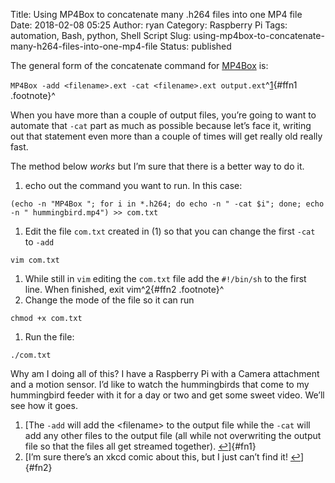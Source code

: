 Title: Using MP4Box to concatenate many .h264 files into one MP4 file
Date: 2018-02-08 05:25
Author: ryan
Category: Raspberry Pi
Tags: automation, Bash, python, Shell Script
Slug: using-mp4box-to-concatenate-many-h264-files-into-one-mp4-file
Status: published

The general form of the concatenate command for [MP4Box](https://gpac.wp.imt.fr/mp4box/ "MP4Box") is:

`MP4Box -add <filename>.ext -cat <filename>.ext output.ext`^[1](#fn1){#ffn1 .footnote}^

When you have more than a couple of output files, you’re going to want to automate that `-cat` part as much as possible because let’s face it, writing out that statement even more than a couple of times will get really old really fast.

The method below *works* but I’m sure that there is a better way to do it.

1.  echo out the command you want to run. In this case:

`(echo -n "MP4Box "; for i in *.h264; do echo -n " -cat $i"; done; echo -n " hummingbird.mp4") >> com.txt`

1.  Edit the file `com.txt` created in (1) so that you can change the first `-cat` to `-add`

`vim com.txt`

1.  While still in `vim` editing the `com.txt` file add the `#!/bin/sh` to the first line. When finished, exit vim^[2](#fn2){#ffn2 .footnote}^
2.  Change the mode of the file so it can run

`chmod +x com.txt`

1.  Run the file:

`./com.txt`

Why am I doing all of this? I have a Raspberry Pi with a Camera attachment and a motion sensor. I’d like to watch the hummingbirds that come to my hummingbird feeder with it for a day or two and get some sweet video. We’ll see how it goes.

1.  [The `-add` will add the \<filename\> to the output file while the `-cat` will add any other files to the output file (all while not overwriting the output file so that the files all get streamed together). [↩](#ffn1)]{#fn1}
2.  [I’m sure there’s an xkcd comic about this, but I just can’t find it! [↩](#ffn2)]{#fn2}
